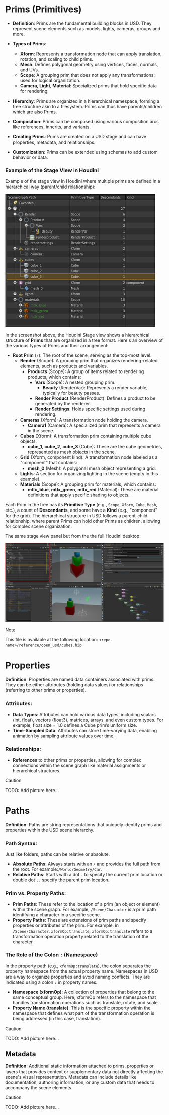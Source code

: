 # Prims (Primitives)

- **Definition**: Prims are the fundamental building blocks in USD. They represent scene elements such as models, lights, cameras, groups and more.

- **Types of Prims**:
  - **Xform**: Represents a transformation node that can apply translation, rotation, and scaling to child prims.
  - **Mesh**: Defines polygonal geometry using vertices, faces, normals, and UVs.
  - **Scope**: A grouping prim that does not apply any transformations; used for logical organization.
  - **Camera, Light, Material**: Specialized prims that hold specific data for rendering.

- **Hierarchy**: Prims are organized in a hierarchical namespace, forming a tree structure akin to a filesystem. Prims can thus have parents/children which are also Prims.

- **Composition**: Prims can be composed using various composition arcs like references, inherits, and variants.

- **Creating Prims**: Prims are created on a USD stage and can have properties, metadata, and relationships.

- **Customization**: Prims can be extended using schemas to add custom behavior or data.

### Example of the Stage View in Houdini

Example of the stage view in Houdini where multiple prims are defined in a hierarchical way (parent/child relationship):

![Img](./static/cubes/cubes_houdini_stage.png)

In the screenshot above, the Houdini Stage view shows a hierarchical structure of **Prims** that are organized in a tree format. Here's an overview of the various types of Prims and their arrangement:

- **Root Prim** (`/`): The root of the scene, serving as the top-most level.
  - **Render** (Scope): A grouping prim that organizes rendering-related elements, such as products and variables.
    - **Products** (Scope): A group of items related to rendering products, which contains:
      - **Vars** (Scope): A nested grouping prim.
        - **Beauty** (RenderVar): Represents a render variable, typically for beauty passes.
      - **Render Product** (RenderProduct): Defines a product to be generated by the renderer.
      - **Render Settings**: Holds specific settings used during rendering.
  - **Cameras** (Xform): A transformation node holding the camera.
    - **Camera1** (Camera): A specialized prim that represents a camera in the scene.
  - **Cubes** (Xform): A transformation prim containing multiple cube objects.
    - **cube_1**, **cube_2**, **cube_3** (Cube): These are the cube geometries, represented as mesh objects in the scene.
  - **Grid** (Xform, component kind): A transformation node labeled as a "component" that contains:
    - **mesh_0** (Mesh): A polygonal mesh object representing a grid.
  - **Lights**: A section for organizing lighting in the scene (empty in this example).
  - **Materials** (Scope): A grouping prim for materials, which contains:
    - **mtlx_blue**, **mtlx_green**, **mtlx_red** (Material): These are material definitions that apply specific shading to objects.

Each Prim in the tree has its **Primitive Type** (e.g., `Scope`, `Xform`, `Cube`, `Mesh`, etc.), a count of **Descendants**, and some have a **Kind** (e.g., "component" for the grid). The hierarchical structure in USD follows a parent-child relationship, where parent Prims can hold other Prims as children, allowing for complex scene organization.


The same stage view panel but from the the full Houdini desktop:

![Img](./static/cubes/cubes_houdini_desktop.png)

> [!NOTE]
> This file is available at the following location: `<repo-name>/reference/open_usd/cubes.hip`

# Properties

**Definition**: Properties are named data containers associated with prims. They can be either attributes (holding data values) or relationships (referring to other prims or properties).

### **Attributes**:

- **Data Types**: Attributes can hold various data types, including scalars (int, float), vectors (float3), matrices, arrays, and even custom types. For example, float size = 1.0 defines a Cube prim’s uniform size.
- **Time-Sampled Data**: Attributes can store time-varying data, enabling animation by sampling attribute values over time.

### **Relationships**:

- **References** to other prims or properties, allowing for complex connections within the scene graph like material assignments or hierarchical structures.

> [!CAUTION]
> TODO: Add picture here...

# Paths

**Definition**: Paths are string representations that uniquely identify prims and properties within the USD scene hierarchy. 

### Path Syntax:

Just like folders, paths can be relative or absolute.

- **Absolute Paths**: Always starts with an `/` and provides the full path from the root. For example:`/World/Geometry/Car`. 
- **Relative Paths**: Starts with a dot `.` to specify the current prim location or double dot `..` specify the parent prim location.

### Prim vs. Property Paths:

- **Prim Paths**: These refer to the location of a prim (an object or element) within the scene graph. For example, `/Scene/Character` is a prim path identifying a character in a specific scene.
- **Property Paths**: These are extensions of prim paths and specify properties or attributes of the prim. For example, in `/Scene/Character.xformOp:translate`, `xformOp:translate` refers to a transformation operation property related to the translation of the character.

### The Role of the Colon `:` (Namespace)

In the property path (e.g., `xformOp:translate`), the colon separates the property namespace from the actual property name. Namespaces in USD are a way to organize properties and avoid naming conflicts. They are indicated using a colon `:` in property names.

- **Namespace (xformOp)**: A collection of properties that belong to the same conceptual group. Here, xformOp refers to the namespace that handles transformation operations such as translate, rotate, and scale.
- **Property Name (translate)**: This is the specific property within the namespace that defines what part of the transformation operation is being addressed (in this case, translation).

> [!CAUTION]
> TODO: Add picture here...

## Metadata

**Definition**: Additional static information attached to prims, properties or layers that provides context or supplementary data not directly affecting the scene's visual representation. Metadata can include details like documentation, authoring information, or any custom data that needs to accompany the scene elements.

> [!CAUTION]
> TODO: Add picture here...
